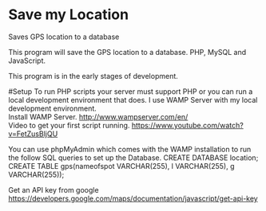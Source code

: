# Save my Location
Saves GPS location to a database

This program will save the GPS location to a database.  PHP, MySQL and JavaScript. 

This program is in the early stages of development.  

#Setup
To run PHP scripts your server must support PHP or you can run a local development environment that does. 
I use WAMP Server with my local development environment.  
Install WAMP Server.
http://www.wampserver.com/en/<br />
Video to get your first script running. 
https://www.youtube.com/watch?v=FetZusBljQU

You can use phpMyAdmin which comes with the WAMP installation to run the follow SQL queries to set up the Database. 
CREATE DATABASE location;
CREATE TABLE gps(nameofspot VARCHAR(255), l VARCHAR(255), g VARCHAR(255));

Get an API key from google
https://developers.google.com/maps/documentation/javascript/get-api-key
